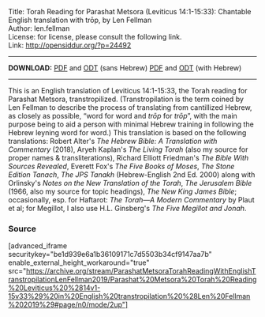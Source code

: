 <html>
<head></head>
<body>
Title: Torah Reading for Parashat Metsora (Leviticus 14:1-15:33): Chantable English translation with trōp, by Len Fellman<br />
Author: len.fellman<br />
License: for license, please consult the following link.<br />
Link: <a href="http://opensiddur.org/?p=24492">http://opensiddur.org/?p=24492</a>
<p />
<hr />

<strong>DOWNLOAD:</strong> 
<a href="https://archive.org/download/ParashatMetsoraTorahReadingWithEnglishTranstropilationLenFellman2019/Parashat%20Metsora%20Torah%20Reading%20Leviticus%20%2814v1-15v33%29%20in%20English%20transtropilation%20%28Len%20Fellman%202019%29%20-%20english%20only.pdf">PDF</a> and <a href="https://archive.org/download/ParashatMetsoraTorahReadingWithEnglishTranstropilationLenFellman2019/Parashat%20Metsora%20Torah%20Reading%20Leviticus%20%2814v1-15v33%29%20in%20English%20transtropilation%20%28Len%20Fellman%202019%29%20-%20english%20only.odt">ODT</a> (sans Hebrew) 
<a href="https://archive.org/download/ParashatMetsoraTorahReadingWithEnglishTranstropilationLenFellman2019/Parashat%20Metsora%20Torah%20Reading%20Leviticus%20%2814v1-15v33%29%20in%20English%20transtropilation%20%28Len%20Fellman%202019%29.pdf">PDF</a> and <a href="https://archive.org/download/ParashatMetsoraTorahReadingWithEnglishTranstropilationLenFellman2019/Parashat%20Metsora%20Torah%20Reading%20Leviticus%20%2814v1-15v33%29%20in%20English%20transtropilation%20%28Len%20Fellman%202019%29.odt">ODT</a> (with Hebrew)


<hr />

This is an English translation of Leviticus 14:1-15:33, the Torah reading for Parashat Metsora, transtropilized. (Transtropilation is the term coined by Len Fellman to describe the process of translating from cantillized Hebrew, as closely as possible, “word for word and <em>trōp</em> for <em>trōp</em>”, with the main purpose being to aid a person with minimal Hebrew training in following the Hebrew leyning word for word.) This translation is based on the following translations: Robert Alter's <em>The Hebrew Bible: A Translation with Commentary</em> (2018), Aryeh Kaplan's <em>The Living Torah</em> (also my source for proper names & transliterations), Richard Elliott Friedman's <em>The Bible With Sources Revealed</em>, Everett Fox's <em>The Five Books of Moses</em>, <em>The Stone Edition Tanach</em>, <em>The JPS Tanakh</em> (Hebrew-English 2nd Ed. 2000) along with Orlinsky's <em>Notes on the New Translation of the Torah</em>, <em>The Jerusalem Bible</em> (1966, also my source for topic headings), <em>The New King James Bible</em>; occasionally, esp. for Haftarot: <em>The Torah—A Modern Commentary</em> by Plaut et al; for Megillot, I also use H.L. Ginsberg's <em>The Five Megillot and Jonah</em>.

<h3>Source</h3>

[advanced_iframe securitykey="be1d939e6a1b36109171c7d5503b34cf9147aa7b" enable_external_height_workaround="true" src="https://archive.org/stream/ParashatMetsoraTorahReadingWithEnglishTranstropilationLenFellman2019/Parashat%20Metsora%20Torah%20Reading%20Leviticus%20%2814v1-15v33%29%20in%20English%20transtropilation%20%28Len%20Fellman%202019%29#page/n0/mode/2up"]

</body>
</html>